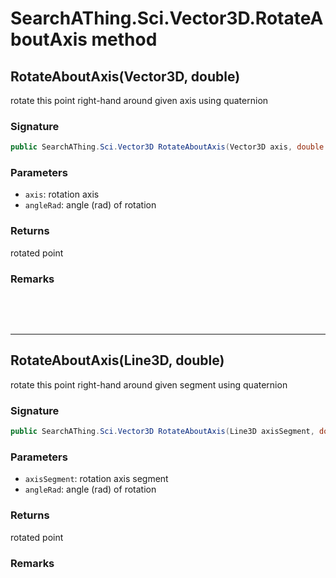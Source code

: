 # SearchAThing.Sci.Vector3D.RotateAboutAxis method
## RotateAboutAxis(Vector3D, double)
rotate this point right-hand around given axis using quaternion

### Signature
```csharp
public SearchAThing.Sci.Vector3D RotateAboutAxis(Vector3D axis, double angleRad)
```
### Parameters
- `axis`: rotation axis
- `angleRad`: angle (rad) of rotation

### Returns
rotated point
### Remarks


<p>&nbsp;</p>
<p>&nbsp;</p>
<hr/>

## RotateAboutAxis(Line3D, double)
rotate this point right-hand around given segment using quaternion

### Signature
```csharp
public SearchAThing.Sci.Vector3D RotateAboutAxis(Line3D axisSegment, double angleRad)
```
### Parameters
- `axisSegment`: rotation axis segment
- `angleRad`: angle (rad) of rotation

### Returns
rotated point
### Remarks

